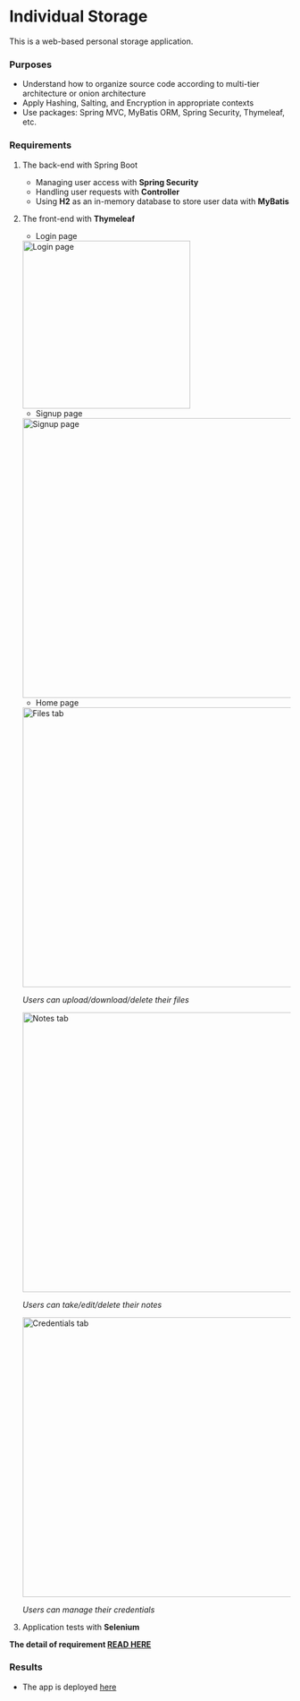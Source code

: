 # Individual Storage

This is a web-based personal storage application. 

### Purposes

- Understand how to organize source code according to multi-tier architecture or onion architecture
- Apply Hashing, Salting, and Encryption in appropriate contexts
- Use packages: Spring MVC, MyBatis ORM, Spring Security, Thymeleaf, etc.




### Requirements

1. The back-end with Spring Boot

   -  Managing user access with **Spring Security**
   -  Handling user requests with **Controller**
   -  Using **H2** as an in-memory database to store user data with **MyBatis**

2. The front-end with **Thymeleaf**

    - Login page

    <img src="https://video.udacity-data.com/topher/2020/March/5e698e86_screen-shot-2020-03-11-at-6.20.37-pm/screen-shot-2020-03-11-at-6.20.37-pm.png" alt="Login page" width="300"/>

    - Signup page

    <img src="https://video.udacity-data.com/topher/2020/March/5e698ee3_screen-shot-2020-03-11-at-6.22.13-pm/screen-shot-2020-03-11-at-6.22.13-pm.png" alt="Signup page" width="500">

    - Home page

    <img src="https://video.udacity-data.com/topher/2020/March/5e698f20_screen-shot-2020-03-11-at-6.23.09-pm/screen-shot-2020-03-11-at-6.23.09-pm.png" alt="Files tab" width="500">

    _Users can upload/download/delete their files_

    <img src="https://video.udacity-data.com/topher/2020/March/5e698f98_screen-shot-2020-03-11-at-6.25.12-pm/screen-shot-2020-03-11-at-6.25.12-pm.png" alt="Notes tab" width="500">

    _Users can take/edit/delete their notes_

    <img src="https://video.udacity-data.com/topher/2020/March/5e69905a_screen-shot-2020-03-11-at-6.28.26-pm/screen-shot-2020-03-11-at-6.28.26-pm.png" alt="Credentials tab" width="500">

    _Users can manage their credentials_

3. Application tests with **Selenium** 

**The detail of requirement [READ HERE](./requirement.md)**

### Results

- The app is deployed [here](http://159.65.133.69/drive)